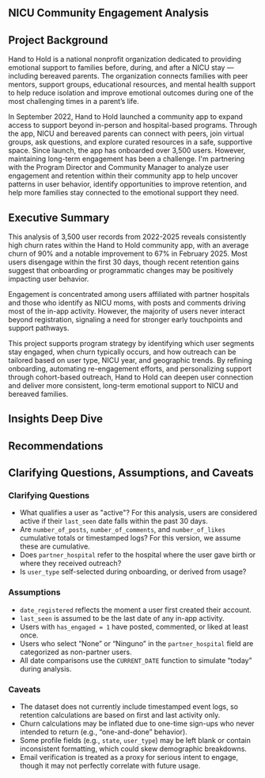 ## NICU Community Engagement Analysis

## Project Background

Hand to Hold is a national nonprofit organization dedicated to providing emotional support to families before, during, and after a NICU stay — including bereaved parents. The organization connects families with peer mentors, support groups, educational resources, and mental health support to help reduce isolation and improve emotional outcomes during one of the most challenging times in a parent’s life.

In September 2022, Hand to Hold launched a community app to expand access to support beyond in-person and hospital-based programs. Through the app, NICU and bereaved parents can connect with peers, join virtual groups, ask questions, and explore curated resources in a safe, supportive space. Since launch, the app has onboarded over 3,500 users. However, maintaining long-term engagement has been a challenge. I'm partnering with the Program Director and Community Manager to analyze user engagement and retention within their community app to help uncover patterns in user behavior, identify opportunities to improve retention, and help more families stay connected to the emotional support they need.

## Executive Summary

This analysis of 3,500 user records from 2022-2025 reveals consistently high churn rates within the Hand to Hold community app, with an average churn of 90% and a notable improvement to 67% in February 2025. Most users disengage within the first 30 days, though recent retention gains suggest that onboarding or programmatic changes may be positively impacting user behavior.

Engagement is concentrated among users affiliated with partner hospitals and those who identify as NICU moms, with posts and comments driving most of the in-app activity. However, the majority of users never interact beyond registration, signaling a need for stronger early touchpoints and support pathways.

This project supports program strategy by identifying which user segments stay engaged, when churn typically occurs, and how outreach can be tailored based on user type, NICU year, and geographic trends. By refining onboarding, automating re-engagement efforts, and personalizing support through cohort-based outreach, Hand to Hold can deepen user connection and deliver more consistent, long-term emotional support to NICU and bereaved families.

## Insights Deep Dive



## Recommendations 





## Clarifying Questions, Assumptions, and Caveats

### Clarifying Questions
- What qualifies a user as "active"? For this analysis, users are considered active if their `last_seen` date falls within the past 30 days.
- Are `number_of_posts`, `number_of_comments`, and `number_of_likes` cumulative totals or timestamped logs? For this version, we assume these are cumulative.
- Does `partner_hospital` refer to the hospital where the user gave birth or where they received outreach?
- Is `user_type` self-selected during onboarding, or derived from usage?

### Assumptions
- `date_registered` reflects the moment a user first created their account.
- `last_seen` is assumed to be the last date of any in-app activity.
- Users with `has_engaged = 1` have posted, commented, or liked at least once.
- Users who select “None” or “Ninguno” in the `partner_hospital` field are categorized as non-partner users.
- All date comparisons use the `CURRENT_DATE` function to simulate “today” during analysis.

### Caveats
- The dataset does not currently include timestamped event logs, so retention calculations are based on first and last activity only.
- Churn calculations may be inflated due to one-time sign-ups who never intended to return (e.g., “one-and-done” behavior).
- Some profile fields (e.g., `state`, `user_type`) may be left blank or contain inconsistent formatting, which could skew demographic breakdowns.
- Email verification is treated as a proxy for serious intent to engage, though it may not perfectly correlate with future usage.
